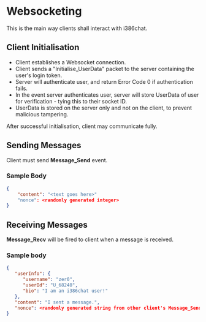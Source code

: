 # Websocketing

This is the main way clients shall interact with i386chat.

## Client Initialisation

- Client establishes a Websocket connection.
- Client sends a "Initialise_UserData" packet to the server containing the user's login token.
- Server will authenticate user, and return Error Code 0 if authentication fails.
- In the event server authenticates user, server will store UserData of user for verification - tying this to their socket ID.
- UserData is stored on the server only and not on the client, to prevent malicious tampering.

After successful initialisation, client may communicate fully.

## Sending Messages

Client must send **Message_Send** event.

### Sample Body
```json
{
    "content": "<text goes here>"
    "nonce": <randomly generated integer>
}
```

## Receiving Messages

**Message_Recv** will be fired to client when a message is received.

### Sample body
```json
{
   "userInfo": {
      "username": "zer0",
      "userId": "U_68240",
      "bio": "I am an i386chat user!"
   },
   "content": "I sent a message.",
   "nonce": <randomly generated string from other client's Message_Send event>
}
```
